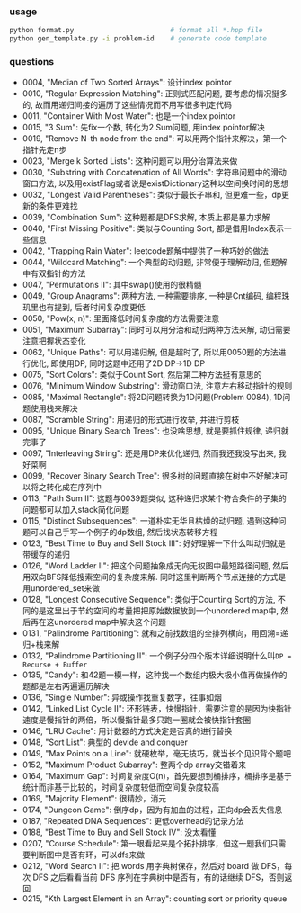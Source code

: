 ### usage
```bash
python format.py                        # format all *.hpp file
python gen_template.py -i problem-id    # generate code template
```

### questions

* 0004, "Median of Two Sorted Arrays": 设计index pointor</br>
* 0010, "Regular Expression Matching": 正则式匹配问题, 要考虑的情况挺多的, 故而用递归间接的遍历了这些情况而不用写很多判定代码</br>
* 0011, "Container With Most Water": 也是一个index pointor</br>
* 0015, "3 Sum": 先fix一个数, 转化为2 Sum问题, 用index pointor解决</br>
* 0019, "Remove N-th node from the end": 可以用两个指针来解决，第一个指针先走n步</br>
* 0023, "Merge k Sorted Lists": 这种问题可以用分治算法来做</br>
* 0030, "Substring with Concatenation of All Words": 字符串问题中的滑动窗口方法, 以及用existFlag或者说是existDictionary这种以空间换时间的思想</br>
* 0032, "Longest Valid Parentheses": 类似于最长子串和, 但更难一些，dp更新的条件更难找</br>
* 0039, "Combination Sum": 这种题都是DFS求解, 本质上都是暴力求解</br>
* 0040, "First Missing Positive": 类似与Counting Sort, 都是借用Index表示一些信息</br>
* 0042, "Trapping Rain Water": leetcode题解中提供了一种巧妙的做法</br>
* 0044, "Wildcard Matching": 一个典型的动归题, 非常便于理解动归, 但题解中有双指针的方法</br>
* 0047, "Permutations II": 其中swap()使用的很精髓</br>
* 0049, "Group Anagrams": 两种方法, 一种需要排序, 一种是Cnt编码, 编程珠玑里也有提到, 后者时间复杂度更低</br>
* 0050, "Pow(x, n)": 里面降低时间复杂度的方法需要注意</br>
* 0051, "Maximum Subarray": 同时可以用分治和动归两种方法来解, 动归需要注意把握状态变化</br>
* 0062, "Unique Paths": 可以用递归解, 但是超时了, 所以用0050题的方法进行优化, 即使用DP, 同时这题中还用了2D DP->1D DP</br>
* 0075, "Sort Colors": 类似于Count Sort, 然后第二种方法挺有意思的</br>
* 0076, "Minimum Window Substring": 滑动窗口法, 注意左右移动指针的规则</br>
* 0085, "Maximal Rectangle": 将2D问题转换为1D问题(Problem 0084), 1D问题使用栈来解决</br>
* 0087, "Scramble String": 用递归的形式进行枚举, 并进行剪枝</br>
* 0095, "Unique Binary Search Trees": 也没啥思想, 就是要抓住规律, 递归就完事了</br>
* 0097, "Interleaving String": 还是用DP来优化递归, 然而我还我没写出来, 我好菜啊</br>
* 0099, "Recover Binary Search Tree": 很多树的问题直接在树中不好解决可以将之转化成在序列中</br>
* 0113, "Path Sum II": 这题与0039题类似, 这种递归求某个符合条件的子集的问题都可以加入stack简化问题</br>
* 0115, "Distinct Subsequences": 一道朴实无华且枯燥的动归题, 遇到这种问题可以自己手写一个例子的dp数组, 然后找状态转移方程</br>
* 0123, "Best Time to Buy and Sell Stock III": 好好理解一下什么叫动归就是带缓存的递归</br>
* 0126, "Word Ladder II": 把这个问题抽象成无向无权图中最短路径问题, 然后用双向BFS降低搜索空间的复杂度来解. 同时这里判断两个节点连接的方式是用unordered\_set来做</br>
* 0128, "Longest Consecutive Sequence": 类似于Counting Sort的方法, 不同的是这里出于节约空间的考量把把原始数据放到一个unordered map中, 然后再在这unordered map中解决这个问题</br>
* 0131, "Palindrome Partitioning": 就和之前找数组的全排列横向，用回溯=递归+栈来解</br>
* 0132, "Palindrome Partitioning II": 一个例子分四个版本详细说明什么叫`DP = Recurse + Buffer`</br>
* 0135, "Candy": 和42题一模一样，这种找一个数组内极大极小值再做操作的题都是左右两遍遍历解决</br>
* 0136, "Single Number": 异或操作找重复数字，往事如烟</br>
* 0142, "Linked List Cycle II": 环形链表，快慢指针，需要注意的是因为快指针速度是慢指针的两倍，所以慢指针最多只跑一圈就会被快指针套圈</br>
* 0146, "LRU Cache": 用计数器的方式决定是否真的进行替换</br>
* 0148, "Sort List": 典型的 devide and conquer</br>
* 0149, "Max Points on a Line": 就硬枚举，毫无技巧，就当长个见识背个题吧</br>
* 0152, "Maximum Product Subarray": 整两个dp array交错着来</br>
* 0164, "Maximum Gap": 时间复杂度O(n)，首先要想到桶排序，桶排序是基于统计而非基于比较的，时间复杂度较低而空间复杂度较高</br>
* 0169, "Majority Element": 很精妙，消元</br>
* 0174, "Dungeon Game": 倒序dp，因为有加血的过程，正向dp会丢失信息</br>
* 0187, "Repeated DNA Sequences": 更低overhead的记录方法</br>
* 0188, "Best Time to Buy and Sell Stock IV": 没太看懂</br>
* 0207, "Course Schedule": 第一眼看起来是个拓扑排序，但这一题我们只需要判断图中是否有环，可以dfs来做</br>
* 0212, "Word Search II": 把 words 用字典树保存，然后对 board 做 DFS，每次 DFS 之后看看当前 DFS 序列在字典树中是否有，有的话继续 DFS，否则返回</br>
* 0215, "Kth Largest Element in an Array": counting sort or priority queue</br>